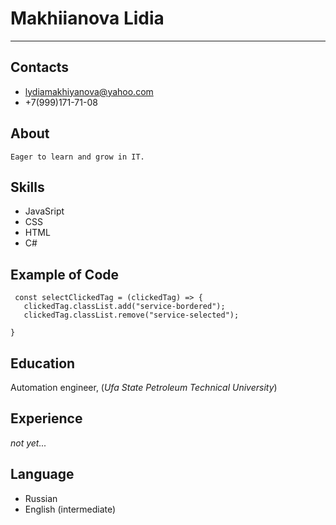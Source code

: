   # **Makhiianova Lidia**
__________________________________________

## __Contacts__


* lydiamakhiyanova@yahoo.com
* +7(999)171-71-08



## __About__


    Eager to learn and grow in IT. 


## __Skills__

* JavaSript
* CSS
* HTML
* C#

## __Example of Code__ 


 ```
  const selectClickedTag = (clickedTag) => {
	clickedTag.classList.add("service-bordered");
	clickedTag.classList.remove("service-selected");

}
```
## __Education__


Automation engineer, (*Ufa State Petroleum Technical University*)

## __Experience__


   *not yet...*

## __Language__

* Russian
* English (intermediate)    
